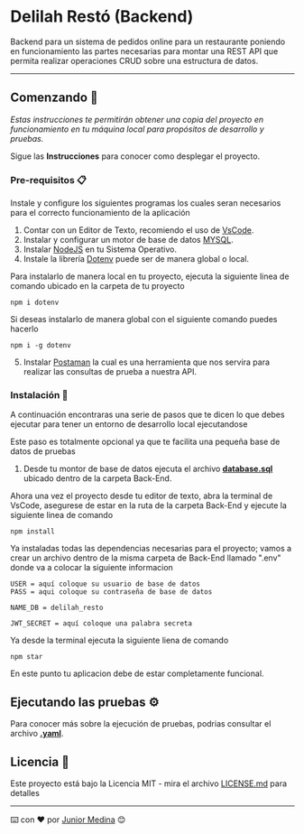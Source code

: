 # Delilah Restó (Backend)

Backend para un sistema de pedidos online para un restaurante poniendo en funcionamiento las partes necesarias para montar una REST API que permita realizar operaciones CRUD sobre una estructura de datos.

---

## Comenzando 🚀

_Estas instrucciones te permitirán obtener una copia del proyecto en funcionamiento en tu máquina local para propósitos de desarrollo y pruebas._

Sigue las **Instrucciones** para conocer como desplegar el proyecto.

### Pre-requisitos 📋

Instale y configure los siguientes programas los cuales seran necesarios para el correcto funcionamiento de la aplicación

1. Contar con un Editor de Texto, recomiendo el uso de [VsCode](https://code.visualstudio.com/).
2. Instalar y configurar un motor de base de datos [MYSQL](https://www.mysql.com/).
3. Instalar [NodeJS](https://nodejs.org/en/) en tu Sistema Operativo.
4. Instale la librería [Dotenv](https://www.npmjs.com/package/dotenv) puede ser de manera global o local.

Para instalarlo de manera local en tu proyecto, ejecuta la siguiente linea de comando ubicado en la carpeta de tu proyecto

```
npm i dotenv
```

Si deseas instalarlo de manera global con el siguiente comando puedes hacerlo

```
npm i -g dotenv
```

5. Instalar [Postaman](https://www.postman.com/downloads/) la cual es una herramienta que nos servira para realizar las consultas de prueba a nuestra API.

### Instalación 🔧

A continuación encontraras una serie de pasos que te dicen lo que debes ejecutar para tener un entorno de desarrollo local ejecutandose

Este paso es totalmente opcional ya que te facilita una pequeña base de datos de pruebas

1. Desde tu montor de base de datos ejecuta el archivo [**database.sql**](https://github.com/juniiormediina/DelilahResto/blob/master/Back-End/database.sql) ubicado dentro de la carpeta Back-End.

Ahora una vez el proyecto desde tu editor de texto, abra la terminal de VsCode, asegurese de estar en la ruta de la carpeta Back-End y ejecute la siguiente linea de comando

```
npm install
```

Ya instaladas todas las dependencias necesarias para el proyecto; vamos a crear un archivo dentro de la misma carpeta de Back-End llamado ".env" donde va a colocar la siguiente informacion

```
USER = aquí coloque su usuario de base de datos
PASS = aqui coloque su contraseña de base de datos

NAME_DB = delilah_resto

JWT_SECRET = aquí coloque una palabra secreta
```

Ya desde la terminal ejecuta la siguiente liena de comando

```
npm star
```

En este punto tu aplicacion debe de estar completamente funcional.

## Ejecutando las pruebas ⚙️

Para conocer más sobre la ejecución de pruebas, podrias consultar el archivo [**.yaml**](https://github.com/juniiormediina/DelilahResto/blob/master/Back-End/.yaml).

## Licencia 📄

Este proyecto está bajo la Licencia MIT - mira el archivo [LICENSE.md]('./LICENSE') para detalles

---

⌨️ con ❤️ por [Junior Medina](https://github.com/juniiormediina) 😊
